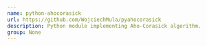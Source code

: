 ```yaml
---
name: python-ahocorasick
url: https://github.com/WojciechMula/pyahocorasick
description: Python module implementing Aho-Corasick algorithm.
group: None
---
```

